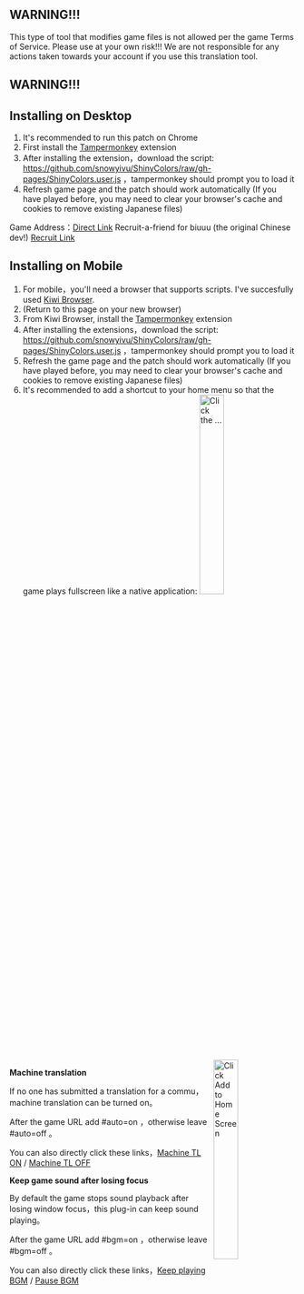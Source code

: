 ## WARNING!!!
This type of tool that modifies game files is not allowed per the game Terms of Service.  Please use at your own risk!!!  We are not responsible for any actions taken towards your account if you use this translation tool.
## WARNING!!!

## Installing on Desktop
1. It's recommended to run this patch on Chrome
2. First install the [Tampermonkey](https://tampermonkey.net/) extension
3. After installing the extension，download the script: https://github.com/snowyivu/ShinyColors/raw/gh-pages/ShinyColors.user.js ，tampermonkey should prompt you to load it
4. Refresh game page and the patch should work automatically
(If you have played before, you may need to clear your browser's cache and cookies to remove existing Japanese files)

Game Address：[Direct Link](https://shinycolors.enza.fun/home) Recruit-a-friend for biuuu (the original Chinese dev!) [Recruit Link](https://go.enza.fun/YLZXbw)

## Installing on Mobile
1. For mobile，you'll need a browser that supports scripts.  I've succesfully used [Kiwi Browser](https://play.google.com/store/apps/details?id=com.kiwibrowser.browser&hl=en_US).
2. (Return to this page on your new browser)
3. From Kiwi Browser, install the [Tampermonkey](https://tampermonkey.net/) extension
4. After installing the extensions，download the script: https://github.com/snowyivu/ShinyColors/raw/gh-pages/ShinyColors.user.js ，tampermonkey should prompt you to load it
5. Refresh the game page and the patch should work automatically
(If you have played before, you may need to clear your browser's cache and cookies to remove existing Japanese files)
6. It's recommended to add a shortcut to your home menu so that the game plays fullscreen like a native application:
<img src="https://github.com/snowyivu/ShinyColors/blob/master/data/image/MobileInstallTutorial1.jpg" alt="Click the ..." width="30%"><img src="https://github.com/snowyivu/ShinyColors/blob/master/data/image/MobileInstallTutorial2.jpg" alt="Click Add to Home Screen" width="30%" align="right">

**Machine translation**

If no one has submitted a translation for a commu，machine translation can be turned on。

After the game URL add #auto=on ，otherwise leave #auto=off 。

You can also directly click these links，[Machine TL ON](https://shinycolors.enza.fun/home#auto=on)  /  [Machine TL OFF](https://shinycolors.enza.fun/home#auto=off)

**Keep game sound after losing focus**

By default the game stops sound playback after losing window focus，this plug-in can keep sound playing。

After the game URL add #bgm=on ，otherwise leave #bgm=off 。

You can also directly click these links，[Keep playing BGM](https://shinycolors.enza.fun/home#bgm=on)  /  [Pause BGM](https://shinycolors.enza.fun/home#bgm=off)
